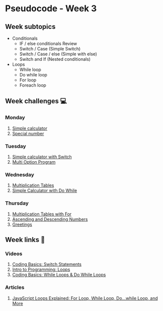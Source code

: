 # Pseudocode - Week 3

## Week subtopics

- Conditionals
  - IF / else conditionals Review
  - Switch / Case (Simple Switch)
  - Switch / Case / else (Simple with else)
  - Switch and If (Nested conditionals)
- Loops
  - While loop
  - Do while loop
  - For loop
  - Foreach loop

## Week challenges 💻
### Monday

1. [Simple calculator](./challenges/e00.md)
2. [Special number](./challenges/e01.md)

### Tuesday

1. [Simple calculator with Switch](./challenges/e02.md)
2. [Multi Option Program](./challenges/e03.md)

### Wednesday

1. [Multiplication Tables](./challenges/e04.md)
2. [Simple Calculator with Do While](./challenges/e05.md)

### Thursday
1. [Multiplication Tables with For](./challenges/e06.md)
2. [Ascending and Descending Numbers](./challenges/e07.md)
3. [Greetings](./challenges/e08.md)

## Week links 🔗

### Videos

1. [Coding Basics: Switch Statements](https://www.youtube.com/watch?v=wxds6MAtUQ0)
2. [Intro to Programming: Loops](https://www.youtube.com/watch?v=wxds6MAtUQ0)
3. [Coding Basics: While Loops & Do While Loops](https://www.youtube.com/watch?v=v-K-4KuA8mQ)

### Articles

1. [JavaScript Loops Explained: For Loop, While Loop, Do...while Loop, and More](https://www.freecodecamp.org/news/javascript-loops-explained-for-loop-for/)